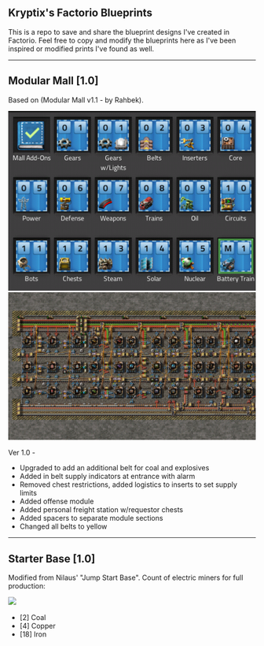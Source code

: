 ## Kryptix's Factorio Blueprints

This is a repo to save and share the blueprint designs I've created in Factorio.  Feel free to copy and modify the blueprints here as I've been inspired or modified prints I've found as well.  

--------------------

## Modular Mall [1.0]
Based on (Modular Mall v1.1 - by Rahbek).  

<img src="https://github.com/Kryptix-Dev/Factorio/blob/main/blueprint-images/modular-mall-book.png" />
<img src="https://github.com/Kryptix-Dev/Factorio/blob/main/blueprint-images/modular-mall-built.png" /><br />

Ver 1.0 -
* Upgraded to add an additional belt for coal and explosives
* Added in belt supply indicators at entrance with alarm
* Removed chest restrictions, added logistics to inserts to set supply limits
* Added offense module
* Added personal freight station w/requestor chests
* Added spacers to separate module sections
* Changed all belts to yellow

--------------------

## Starter Base [1.0]
Modified from Nilaus' "Jump Start Base".  Count of electric miners for full production:

<img src="/Factorio/blob/main/blueprint-images/starter-base.png" />

* [2] Coal
* [4] Copper
* [18] Iron
